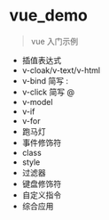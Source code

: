 # vue_demo
> vue 入门示例

- 插值表达式
- v-cloak/v-text/v-html
- v-bind  简写 :
- v-click 简写 @
- v-model
- v-if
- v-for
- 跑马灯
- 事件修饰符
- class
- style
- 过滤器
- 键盘修饰符
- 自定义指令
- 综合应用